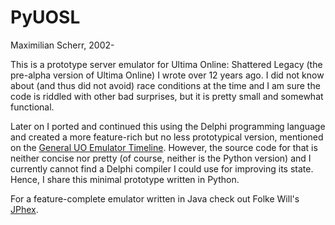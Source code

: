 PyUOSL
===

Maximilian Scherr, 2002-

This is a prototype server emulator for Ultima Online: Shattered Legacy (the pre-alpha version of Ultima Online) I wrote over 12 years ago.
I did not know about (and thus did not avoid) race conditions at the time and I am sure the code is riddled with other bad surprises, but it is pretty small and somewhat functional.

Later on I ported and continued this using the Delphi programming language and created a more feature-rich but no less prototypical version, mentioned on the [General UO Emulator Timeline](http://www.uox3.org/history/timeline.shtml).
However, the source code for that is neither concise nor pretty (of course, neither is the Python version) and I currently cannot find a Delphi compiler I could use for improving its state. Hence, I share this minimal prototype written in Python.

For a feature-complete emulator written in Java check out Folke Will's [JPhex](https://code.google.com/p/jphex/).
